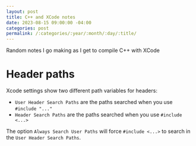 ```yaml
---
layout: post
title: C++ and XCode notes
date: 2023-08-15 09:00:00 -04:00
categories: post
permalink: /:categories/:year/:month/:day/:title/
---
```


Random notes I go making as I get to compile C++ with XCode

# Header paths

Xcode settings show two different path variables for headers:

- `User Header Search Paths` are the paths searched when you use `#include "..."`
- `Header Search Paths` are the paths searched when you use `#include <...>`

The option `Always Search User Paths` will force `#include <...>` to search in the `User Header Search Paths`.
